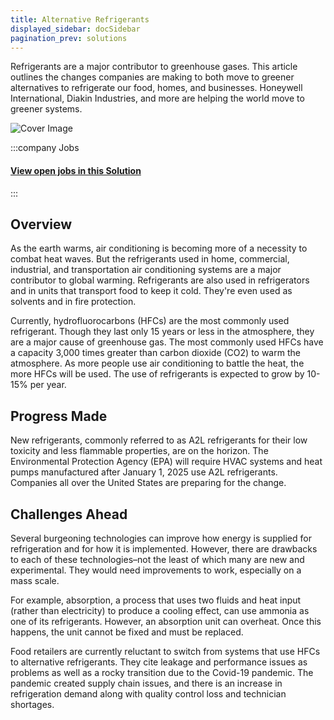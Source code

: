 ```yaml
---
title: Alternative Refrigerants
displayed_sidebar: docSidebar
pagination_prev: solutions
---
```


Refrigerants are a major contributor to greenhouse gases. This article outlines the changes companies are making to both move to greener alternatives to refrigerate our food, homes, and businesses. Honeywell International, Diakin Industries, and more are helping the world move to greener systems.

![Cover Image](../static/img/co2-refrigeration.jpg)

:::company Jobs
#### [View open jobs in this Solution](https://climatebase.org/jobs?l=&q=&drawdown_solutions=Alternative+Refrigerants)
:::

## Overview

As the earth warms, air conditioning is becoming more of a necessity to combat heat waves. But the refrigerants used in home, commercial, industrial, and transportation air conditioning systems are a major contributor to global warming. Refrigerants are also used in refrigerators and in units that transport food to keep it cold. They're even used as solvents and in fire protection. 

Currently, hydrofluorocarbons (HFCs) are the most commonly used refrigerant. Though they last only 15 years or less in the atmosphere, they are a major cause of greenhouse gas. The most commonly used HFCs have a capacity 3,000 times greater than carbon dioxide (CO2) to warm the atmosphere. As more people use air conditioning to battle the heat, the more HFCs will be used. The use of refrigerants is expected to grow by 10-15% per year. 

## Progress Made

New refrigerants, commonly referred to as A2L refrigerants for their low toxicity and less flammable properties, are on the horizon. The Environmental Protection Agency (EPA) will require HVAC systems and heat pumps manufactured after January 1, 2025 use A2L refrigerants. Companies all over the United States are preparing for the change.

## Challenges Ahead

Several burgeoning technologies can improve how energy is supplied for refrigeration and for how it is implemented. However, there are drawbacks to each of these technologies–not the least of which many are new and experimental. They would need improvements to work, especially on a mass scale. 

For example, absorption, a process that uses two fluids and heat input (rather than electricity) to produce a cooling effect, can use ammonia as one of its refrigerants. However, an absorption unit can overheat. Once this happens, the unit cannot be fixed and must be replaced. 

Food retailers are currently reluctant to switch from systems that use HFCs to alternative refrigerants. They cite leakage and performance issues as problems as well as a rocky transition due to the Covid-19 pandemic. The pandemic created supply chain issues, and there is an increase in refrigeration demand along with quality control loss and technician shortages.
